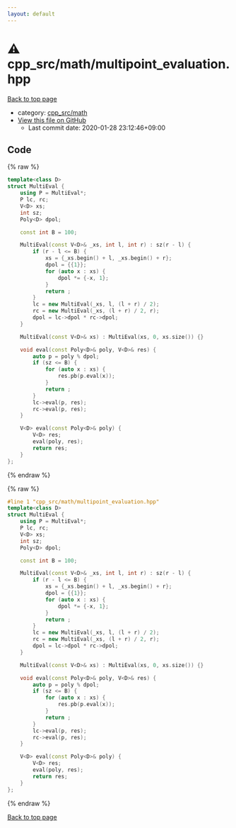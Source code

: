 ```yaml
---
layout: default
---
```


<!-- mathjax config similar to math.stackexchange -->
<script type="text/javascript" async
  src="https://cdnjs.cloudflare.com/ajax/libs/mathjax/2.7.5/MathJax.js?config=TeX-MML-AM_CHTML">
</script>
<script type="text/x-mathjax-config">
  MathJax.Hub.Config({
    TeX: { equationNumbers: { autoNumber: "AMS" }},
    tex2jax: {
      inlineMath: [ ['$','$'] ],
      processEscapes: true
    },
    "HTML-CSS": { matchFontHeight: false },
    displayAlign: "left",
    displayIndent: "2em"
  });
</script>

<script type="text/javascript" src="https://cdnjs.cloudflare.com/ajax/libs/jquery/3.4.1/jquery.min.js"></script>
<script src="https://cdn.jsdelivr.net/npm/jquery-balloon-js@1.1.2/jquery.balloon.min.js" integrity="sha256-ZEYs9VrgAeNuPvs15E39OsyOJaIkXEEt10fzxJ20+2I=" crossorigin="anonymous"></script>
<script type="text/javascript" src="../../../assets/js/copy-button.js"></script>
<link rel="stylesheet" href="../../../assets/css/copy-button.css" />


# :warning: cpp_src/math/multipoint_evaluation.hpp

<a href="../../../index.html">Back to top page</a>

* category: <a href="../../../index.html#7f80e2498998e03897cbfac19f068c09">cpp_src/math</a>
* <a href="{{ site.github.repository_url }}/blob/master/cpp_src/math/multipoint_evaluation.hpp">View this file on GitHub</a>
    - Last commit date: 2020-01-28 23:12:46+09:00




## Code

<a id="unbundled"></a>
{% raw %}
```cpp
template<class D>
struct MultiEval {
	using P = MultiEval*;
	P lc, rc;
	V<D> xs;
	int sz;
	Poly<D> dpol;

	const int B = 100;

	MultiEval(const V<D>& _xs, int l, int r) : sz(r - l) {
		if (r - l <= B) {
			xs = {_xs.begin() + l, _xs.begin() + r};
			dpol = {{1}};
			for (auto x : xs) {
				dpol *= {-x, 1};
			}
			return ;
		}
		lc = new MultiEval(_xs, l, (l + r) / 2);
		rc = new MultiEval(_xs, (l + r) / 2, r);
		dpol = lc->dpol * rc->dpol;
	}

	MultiEval(const V<D>& xs) : MultiEval(xs, 0, xs.size()) {}

	void eval(const Poly<D>& poly, V<D>& res) {
		auto p = poly % dpol;
		if (sz <= B) {
			for (auto x : xs) {
				res.pb(p.eval(x));
			}
			return ;
		}
		lc->eval(p, res);
		rc->eval(p, res);
	}

	V<D> eval(const Poly<D>& poly) {
		V<D> res;
		eval(poly, res);
		return res;
	}
};
```
{% endraw %}

<a id="bundled"></a>
{% raw %}
```cpp
#line 1 "cpp_src/math/multipoint_evaluation.hpp"
template<class D>
struct MultiEval {
	using P = MultiEval*;
	P lc, rc;
	V<D> xs;
	int sz;
	Poly<D> dpol;

	const int B = 100;

	MultiEval(const V<D>& _xs, int l, int r) : sz(r - l) {
		if (r - l <= B) {
			xs = {_xs.begin() + l, _xs.begin() + r};
			dpol = {{1}};
			for (auto x : xs) {
				dpol *= {-x, 1};
			}
			return ;
		}
		lc = new MultiEval(_xs, l, (l + r) / 2);
		rc = new MultiEval(_xs, (l + r) / 2, r);
		dpol = lc->dpol * rc->dpol;
	}

	MultiEval(const V<D>& xs) : MultiEval(xs, 0, xs.size()) {}

	void eval(const Poly<D>& poly, V<D>& res) {
		auto p = poly % dpol;
		if (sz <= B) {
			for (auto x : xs) {
				res.pb(p.eval(x));
			}
			return ;
		}
		lc->eval(p, res);
		rc->eval(p, res);
	}

	V<D> eval(const Poly<D>& poly) {
		V<D> res;
		eval(poly, res);
		return res;
	}
};

```
{% endraw %}

<a href="../../../index.html">Back to top page</a>

